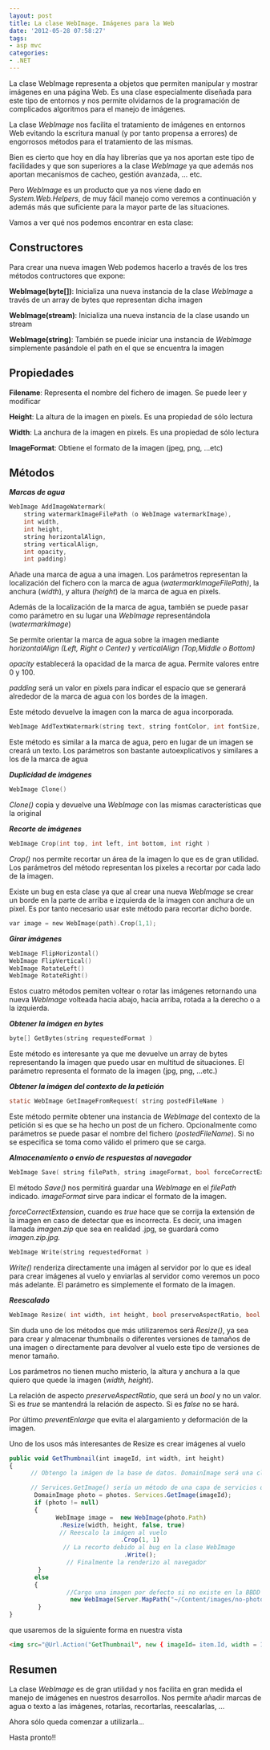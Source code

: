 ```yaml
---
layout: post
title: La clase WebImage. Imágenes para la Web
date: '2012-05-28 07:58:27'
tags:
- asp mvc
categories:
- .NET
---
```


La clase WebImage representa a objetos que permiten manipular y mostrar imágenes en una página Web. Es una clase especialmente diseñada para este tipo de entornos y nos permite olvidarnos de la programación de complicados algoritmos para el manejo de imágenes.

La clase *WebImage* nos facilita el tratamiento de imágenes en entornos Web evitando la escritura manual (y por tanto propensa a errores) de engorrosos métodos para el tratamiento de las mismas.

Bien es cierto que hoy en día hay librerías que ya nos aportan este tipo de facilidades y que son superiores a la clase *WebImage* ya que además nos aportan mecanismos de cacheo, gestión avanzada, … etc.

Pero *WebImage* es un producto que ya nos viene dado en *System.Web.Helpers*, de muy fácil manejo como veremos a continuación y además más que suficiente para la mayor parte de las situaciones.

Vamos a ver qué nos podemos encontrar en esta clase:


## Constructores

Para crear una nueva imagen Web podemos hacerlo a través de los tres métodos contructores que expone:


<p><strong>WebImage(byte[])</strong>: Inicializa una nueva instancia de la clase <em>WebImage</em> a través de un array de bytes que representan dicha imagen</p>
<p><strong>WebImage(stream)</strong>: Inicializa una nueva instancia de la clase usando un stream</p>
<p><strong>WebImage(string)</strong>: También se puede iniciar una instancia de <em>WebImage</em> simplemente pasándole el path en el que se encuentra la imagen</p>



## Propiedades


<p><strong>Filename</strong>: Representa el nombre del fichero de imagen. Se puede leer y modificar</p>
<p><strong>Height</strong>: La altura de la imagen en pixels. Es una propiedad de sólo lectura</p>
<p><strong>Width</strong>: La anchura de la imagen en pixels. Es una propiedad de sólo lectura</p>
<p><strong>ImageFormat</strong>:  Obtiene el formato de la imagen (jpeg, png, ...etc)</p>



## **Métodos**

***Marcas de agua***

```c
WebImage AddImageWatermark(
    string watermarkImageFilePath (o WebImage watermarkImage), 
    int width, 
    int height, 
    string horizontalAlign, 
    string verticalAlign, 
    int opacity, 
    int padding)
```

Añade una marca de agua a una imagen. Los parámetros representan la localización del fichero con la marca de agua (*watermarkImageFilePath)*, la anchura (*width*), y altura (*height*) de la marca de agua en pixels.

Además de la localización de la marca de agua, también se puede pasar como parámetro en su lugar una *WebImage* representándola (*watermarkImage*)

Se permite orientar la marca de agua sobre la imagen mediante *horizontalAlign (Left, Right o Center)* y *verticalAlign (Top,Middle o Bottom)*

*opacity* establecerá la opacidad de la marca de agua. Permite valores entre 0 y 100.

*padding* será un valor en pixels para indicar el espacio que se generará alrededor de la marca de agua con los bordes de la imagen.

Este método devuelve la imagen con la marca de agua incorporada.

```c
WebImage AddTextWatermark(string text, string fontColor, int fontSize, string fontStyle, string fontFamily, string horizontalAlign, string verticalAlign, int opacity, int padding )
```

Este método es similar a la marca de agua, pero en lugar de un imagen se creará un texto. Los parámetros son bastante autoexplicativos y similares a los de la marca de agua

***Duplicidad de imágenes***

```c
WebImage Clone()
```

*Clone()* copia y devuelve una *WebImage* con las mismas características que la original

***Recorte de imágenes***

```c
WebImage Crop(int top, int left, int bottom, int right )
```

*Crop()* nos permite recortar un área de la imagen lo que es de gran utilidad. Los parámetros del método representan los pixeles a recortar por cada lado de la imagen.

Existe un bug en esta clase ya que al crear una nueva *WebImage* se crear un borde en la parte de arriba e izquierda de la imagen con anchura de un pixel. Es por tanto necesario usar este método para recortar dicho borde.

```c
var image = new WebImage(path).Crop(1,1);
```

***Girar imágenes***

```c
WebImage FlipHorizontal()
WebImage FlipVertical()
WebImage RotateLeft()
WebImage RotateRight()
```

Estos cuatro métodos pemiten voltear o rotar las imágenes retornando una nueva *WebImage* volteada hacia abajo, hacia arriba, rotada a la derecho o a la izquierda.

***Obtener la imágen en bytes***

```c
byte[] GetBytes(string requestedFormat )
```

Este método es interesante ya que me devuelve un array de bytes representando la imagen que puedo usar en multitud de situaciones. El parámetro representa el formato de la imagen (jpg, png, …etc.)

***Obtener la imágen del contexto de la petición***

```c
static WebImage GetImageFromRequest( string postedFileName )
```

Este método permite obtener una instancia de *WebImage* del contexto de la petición si es que se ha hecho un post de un fichero. Opcionalmente como parámetros se puede pasar el nombre del fichero (*postedFileName*). Si no se especifica se toma como válido el primero que se carga.

***Almacenamiento o envío de respuestas al navegador***

```c
WebImage Save( string filePath, string imageFormat, bool forceCorrectExtension )
```

El método *Save()* nos permitirá guardar una *WebImage* en el *filePath* indicado. *imageFormat* sirve para indicar el formato de la imagen.

*forceCorrectExtension*, cuando es *true* hace que se corrija la extensión de la imagen en caso de detectar que es incorrecta. Es decir, una imagen llamada *imagen.zip* que sea en realidad .jpg, se guardará como *imagen.zip.jpg.*

```c
WebImage Write(string requestedFormat )
```

*Write()* renderiza directamente una imágen al servidor por lo que es ideal para crear imágenes al vuelo y enviarlas al servidor como veremos un poco más adelante. El parámetro es simplemente el formato de la imagen.

***Reescalado***

```c
WebImage Resize( int width, int height, bool preserveAspectRatio, bool preventEnlarge )
```

Sin duda uno de los métodos que más utilizaremos será *Resize()*, ya sea para crear y almacenar thumbnails o diferentes versiones de tamaños de una imagen o directamente para devolver al vuelo este tipo de versiones de menor tamaño.

Los parámetros no tienen mucho misterio, la altura y anchura a la que quiero que quede la imagen (*width, height*).

La relación de aspecto *preserveAspectRatio*, que será un *bool* y no un valor. Si es *true* se mantendrá la relación de aspecto. Si es *false* no se hará.

Por último *preventEnlarge* que evita el alargamiento y deformación de la imagen.

Uno de los usos más interesantes de Resize es crear imágenes al vuelo

```javascript
public void GetThumbnail(int imageId, int width, int height)
{
      // Obtengo la imágen de la base de datos. DomainImage será una clase con dos propiedades Path y ImageId

      // Services.GetImage() sería un método de una capa de servicios que obtiene la imagen de la BBDD
       DomainImage photo = photos. Services.GetImage(imageId); 
       if (photo != null)
       {
             WebImage image =  new WebImage(photo.Path)
 		      .Resize(width, height, false, true) 
              // Reescalo la imágen al vuelo
 	                           .Crop(1, 1) 
               // La recorto debido al bug en la clase WebImage
	                            .Write();
                // Finalmente la renderizo al navegador                
        }    
       else
       {
                //Cargo una imagen por defecto si no existe en la BBDD
                 new WebImage(Server.MapPath("~/Content/images/no-photo100x100.png")).Write();		
        }
}
```

que usaremos de la siguiente forma en nuestra vista

```html
<img src="@Url.Action("GetThumbnail", new { imageId= item.Id, width = 100, height = 100 })" />
```

## Resumen

La clase *WebImage* es de gran utilidad y nos facilita en gran medida el manejo de imágenes en nuestros desarrollos. Nos permite añadir marcas de agua o texto a las imágenes, rotarlas, recortarlas, reescalarlas, …

Ahora sólo queda comenzar a utilizarla…

Hasta pronto!!

